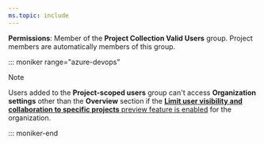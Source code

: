 ```yaml
---
ms.topic: include
---
```


**Permissions**: Member of the **Project Collection Valid Users** group. Project members are automatically members of this group.

::: moniker range="azure-devops"  
> [!NOTE]  
> Users added to the **Project-scoped users** group can't access **Organization settings** other than the **Overview** section if the [**Limit user visibility and collaboration to specific projects** preview feature is enabled](../user-guide/manage-organization-collection.md#project-scoped-user-group) for the organization.

::: moniker-end  
